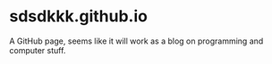 sdsdkkk.github.io
=================

A GitHub page, seems like it will work as a blog on programming and computer stuff.
